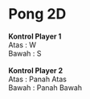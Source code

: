 # Pong 2D

<b>Kontrol Player 1</b><br/>
Atas : W<br/>
Bawah : S<br/>
<br/>
<b>Kontrol Player 2</b><br/>
Atas : Panah Atas<br/>
Bawah : Panah Bawah<br/>

